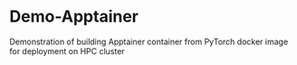 # Demo-Apptainer
Demonstration of building Apptainer container from PyTorch docker image for deployment on HPC cluster
